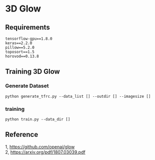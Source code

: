 # 3D Glow

## Requirements
```
tensorflow-gpu==1.8.0
keras==2.2.0
pillow==5.2.0
toposort==1.5
horovod==0.13.8
```

## Training 3D Glow

### Generate Dataset
```
python generate_tfrc.py --data_list [] --outdir [] --imagesize []
```

### training
```
python train.py --data_dir []
```

## Reference
1, https://github.com/openai/glow \
2, https://arxiv.org/pdf/1807.03039.pdf